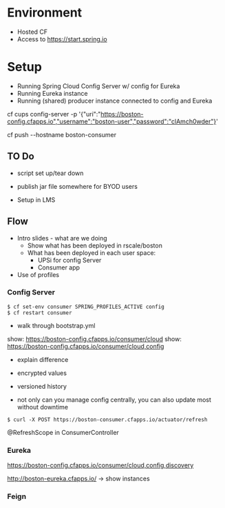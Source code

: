 # Environment

* Hosted CF
* Access to https://start.spring.io

# Setup

* Running Spring Cloud Config Server w/ config for Eureka
* Running Eureka instance
* Running (shared) producer instance connected to config and Eureka


cf cups config-server -p '{"uri":"https://boston-config.cfapps.io","username":"boston-user","password":"clAmch0wder"}'


cf push --hostname boston-consumer




## TO Do

* script set up/tear down
* publish jar file somewhere for BYOD users

*  Setup in LMS





## Flow

* Intro slides - what are we doing
  * Show what has been deployed in rscale/boston
  * What has been deployed in each user space:
    * UPSi for config Server
    * Consumer app
* Use of profiles

### Config Server

```
$ cf set-env consumer SPRING_PROFILES_ACTIVE config
$ cf restart consumer
```

* walk through bootstrap.yml

show: https://boston-config.cfapps.io/consumer/cloud
show: https://boston-config.cfapps.io/consumer/cloud,config
* explain difference
* encrypted values
* versioned history

* not only can you manage config centrally, you can also update most without downtime

```
$ curl -X POST https://boston-consumer.cfapps.io/actuator/refresh
```

@RefreshScope in ConsumerController

### Eureka


https://boston-config.cfapps.io/consumer/cloud,config,discovery

http://boston-eureka.cfapps.io/ -> show instances


### Feign

